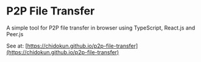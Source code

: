 # P2P File Transfer

A simple tool for P2P file transfer in browser using TypeScript, React.js and Peer.js

See at: [https://chidokun.github.io/p2p-file-transfer](https://chidokun.github.io/p2p-file-transfer)